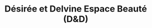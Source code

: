 ---
title: "Désirée et Delvine Espace Beauté (D&D)"
url: /sainte-anne-de-bellevue/desiree-et-delvine-espace-beaute-dundd/
shop: Kosmetik
---